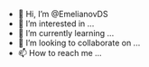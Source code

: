 - 👋 Hi, I’m @EmelianovDS
- 👀 I’m interested in ...
- 🌱 I’m currently learning ...
- 💞️ I’m looking to collaborate on ...
- 📫 How to reach me ...

<!---
EmelianovDS/EmelianovDS is a ✨ special ✨ repository because its `README.md` (this file) appears on your GitHub profile.
You can click the Preview link to take a look at your changes.
--->
